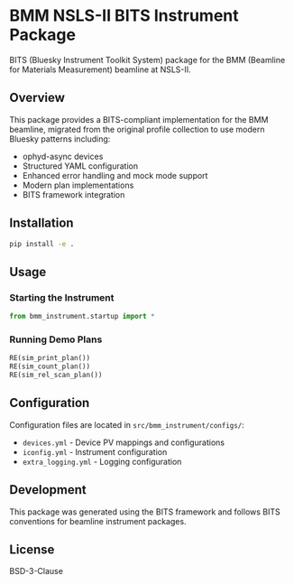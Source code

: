 # BMM NSLS-II BITS Instrument Package

BITS (Bluesky Instrument Toolkit System) package for the BMM (Beamline for Materials Measurement) beamline at NSLS-II.

## Overview

This package provides a BITS-compliant implementation for the BMM beamline, migrated from the original profile collection to use modern Bluesky patterns including:

- ophyd-async devices
- Structured YAML configuration
- Enhanced error handling and mock mode support
- Modern plan implementations
- BITS framework integration

## Installation

```bash
pip install -e .
```

## Usage

### Starting the Instrument

```python
from bmm_instrument.startup import *
```

### Running Demo Plans

```python
RE(sim_print_plan())
RE(sim_count_plan())
RE(sim_rel_scan_plan())
```

## Configuration

Configuration files are located in `src/bmm_instrument/configs/`:

- `devices.yml` - Device PV mappings and configurations
- `iconfig.yml` - Instrument configuration
- `extra_logging.yml` - Logging configuration

## Development

This package was generated using the BITS framework and follows BITS conventions for beamline instrument packages.

## License

BSD-3-Clause